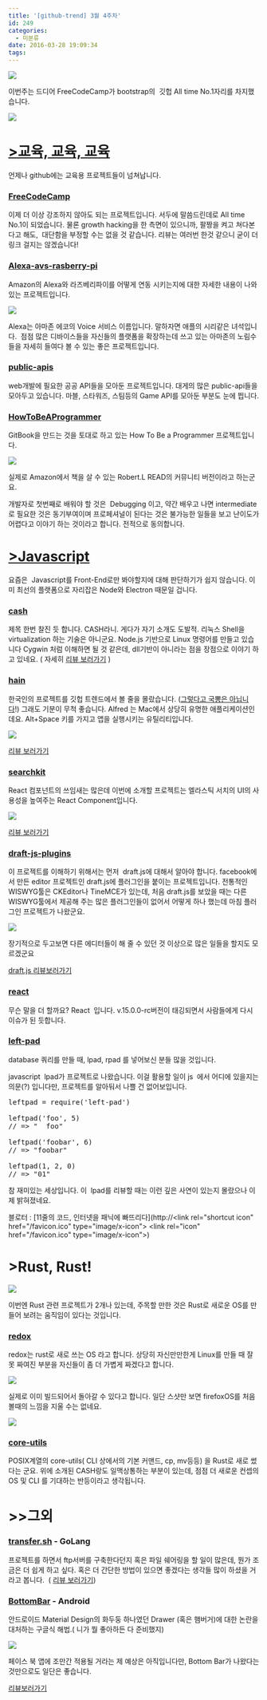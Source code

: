 ```yaml
---
title: '[github-trend] 3월 4주차'
id: 249
categories:
  - 미분류
date: 2016-03-28 19:09:34
tags:
---
```


![](https://i.imgur.com/aXFFsw9.png)

이번주는 드디어 FreeCodeCamp가 bootstrap의  깃헙 All time No.1자리를 차지했습니다.

![](https://i.imgur.com/CrF8in6.png)

# <span style="text-decoration: underline;">&gt;교육, 교육, 교육</span>

언제나 github에는 교육용 프로젝트들이 넘쳐납니다.

### [FreeCodeCamp](https://github.com/FreeCodeCamp/FreeCodeCamp)

이제 더 이상 강조하지 않아도 되는 프로젝트입니다. 서두에 말씀드린데로 All time No.1이 되었습니다. 물론 growth hacking을 한 측면이 있으니까, 팔짱을 켜고 쳐다본다고 해도,  대단함을 부정할 수는 없을 것 같습니다. 리뷰는 여러번 한것 같으니 굳이 더 링크 걸지는 않겠습니다!

### [Alexa-avs-rasberry-pi](https://github.com/amzn/alexa-avs-raspberry-pi)

Amazon의 Alexa와 라즈베리파이를 어떻게 연동 시키는지에 대한 자세한 내용이 나와 있는 프로젝트입니다.

![](https://github.com/amzn/alexa-avs-raspberry-pi/raw/master/assets/rpi-5.jpg)

Alexa는 아마존 에코의 Voice 서비스 이름입니다. 말하자면 애플의 시리같은 녀석입니다.  점점 많은 디바이스들을 자신들의 플랫폼을 확장하는데 쓰고 있는 아마존의 노림수들을 자세히 들여다 볼 수 있는 좋은 프로젝트입니다.

### [public-apis](https://github.com/toddmotto/public-apis)

web개발에 필요한 공공 API들을 모아둔 프로젝트입니다. 대게의 많은 public-api들을 모아두고 있습니다. 마블, 스타워즈, 스팀등의 Game API를 모아둔 부분도 눈에 띕니다.

### [HowToBeAProgrammer](https://github.com/braydie/HowToBeAProgrammer)

GitBook을 만드는 것을 토대로 하고 있는 How To Be a Programmer 프로젝트입니다.

![](http://ecx.images-amazon.com/images/I/51pzFMCpEIL._SX331_BO1,204,203,200_.jpg)

실제로 Amazon에서 책을 살 수 있는 Robert.L READ의 커뮤니티 버전이라고 하는군요.

개발자로 첫번째로 배워야 할 것은  Debugging 이고, 약간 배우고 나면 intermediate로 필요한 것은 동기부여이며 프로페셔널이 된다는 것은 불가능한 일들을 보고 난이도가 어렵다고 이야기 하는 것이라고 합니다. 전적으로 동의합니다.

# <span style="text-decoration: underline;">&gt;Javascript</span>

요즘은  Javascript를 Front-End로만 봐야할지에 대해 판단하기가 쉽지 않습니다. 이미 최선의 플랫폼으로 자리잡은 Node와 Electron 때문일 겁니다.

### [cash](https://github.com/dthree/cash)

제목 한번 찰진 듯 합니다. CASH라니. 게다가 자기 소개도 도발적. 리눅스 Shell을 virtualization 하는 기술은 아니군요. Node.js 기반으로 Linux 명령어를 만들고 있습니다 Cygwin 처럼 이해하면 될 것 같은데, dll기반이 아니라는 점을 장점으로 이야기 하고 있네요. ( 자세히 [리뷰 보러가기](https://techstory.shma.so/cash-cross-platform-linux-without-the-suck-525d7d2b27eb#.k3m8zb75i) )

### [hain](https://github.com/appetizermonster/hain)

한국인의 프로젝트를 깃헙 트렌드에서 볼 줄을 몰랐습니다. (<span style="text-decoration: underline;">그렇다고 국뽕은 아닙니다</span>!) 그래도 기분이 무척 좋습니다. Alfred 는 Mac에서 상당히 유명한 애플리케이션인데요. Alt+Space 키를 가지고 앱을 실행시키는 유틸리티입니다.

![](https://github.com/appetizermonster/hain/raw/master/docs/demo.gif)

[리뷰 보러가기](https://techstory.shma.so/hain-8c43aa810b1e#.jvf1gdxkb)

### [searchkit](https://github.com/searchkit/searchkit)

React 컴포넌트의 쓰임새는 많은데 이번에 소개할 프로젝트는 엘라스틱 서치의 UI의 사용성을 높여주는 React Component입니다.

![](https://github.com/searchkit/searchkit/raw/develop/docs/assets/codepreview.png)

[리뷰 보러가기](https://techstory.shma.so/searchkit-980dd2963ad4#.lwygwynmi)

### [draft-js-plugins](https://github.com/draft-js-plugins/draft-js-plugins)

이 프로젝트를 이해하기 위해서는 먼저  draft.js에 대해서 알아야 합니다. facebook에서 만든 editor 프로젝트인 draft.js에 플러그인을 붙이는 프로젝트입니다. 전통적인WISWYG툴은 CKEditor나 TineMCE가 있는데, 처음 draft.js를 보았을 때는 다른 WISWYG툴에서 제공해 주는 많은 플러그인들이 없어서 어떻게 하나 했는데 마침 플러그인 프로젝트가 나왔군요.

![](https://camo.githubusercontent.com/316649854e04df2c78430274fbbf191358c6d15c/68747470733a2f2f646c2e64726f70626f7875736572636f6e74656e742e636f6d2f752f34303733352f64726166742d6a732d706c7567696e732e737667)

장기적으로 두고보면 다른 에디터들이 해 줄 수 있던 것 이상으로 많은 일들을 할지도 모르겠군요

[draft.js 리뷰보러가기](https://techstory.shma.so/github-trend-draft-js-e84a955a470)

### [react](https://github.com/facebook/react)

무슨 말을 더 할까요? React  입니다. v.15.0.0-rc버전이 태깅되면서 사람들에게 다시 이슈가 된 듯합니다.

### [left-pad](https://github.com/azer/left-pad)

database 쿼리를 만들 때, lpad, rpad 를 넣어보신 분들 많을 것입니다.

javascript  lpad가 프로젝트로 나왔습니다. 이걸 활용할 일이 js  에서 어디에 있을지는 의문(?) 입니다만, 프로젝트를 알아둬서 나쁠 건 없어보입니다.

<pre>leftpad <span class="pl-k">=</span> <span class="pl-c1">require</span>(<span class="pl-s"><span class="pl-pds">'</span>left-pad<span class="pl-pds">'</span></span>)

<span class="pl-en">leftpad</span>(<span class="pl-s"><span class="pl-pds">'</span>foo<span class="pl-pds">'</span></span>, <span class="pl-c1">5</span>)
<span class="pl-c">// =&gt; "  foo"</span>

<span class="pl-en">leftpad</span>(<span class="pl-s"><span class="pl-pds">'</span>foobar<span class="pl-pds">'</span></span>, <span class="pl-c1">6</span>)
<span class="pl-c">// =&gt; "foobar"</span>

<span class="pl-en">leftpad</span>(<span class="pl-c1">1</span>, <span class="pl-c1">2</span>, <span class="pl-c1">0</span>)
<span class="pl-c">// =&gt; "01"</span></pre>

참 재미있는 세상입니다. 이  lpad를 리뷰할 때는 이런 깊은 사연이 있는지 몰랐으나 이제 밝혀졌네요.

블로터 : [11줄의 코드, 인터넷을 패닉에 빠뜨리다](http://&lt;link rel=&quot;shortcut icon&quot; href=&quot;/favicon.ico&quot; type=&quot;image/x-icon&quot;&gt; &lt;link rel=&quot;icon&quot; href=&quot;/favicon.ico&quot; type=&quot;image/x-icon&quot;&gt;)

# &gt;Rust, Rust!

![](https://www.rust-lang.org/logos/rust-logo-blk.svg)

이번엔 Rust 관련 프로젝트가 2개나 있는데, 주목할 만한 것은 Rust로 새로운 OS를 만들어 보려는 움직임이 있다는 것입니다.

### [redox](https://github.com/redox-os/redox)

redox는 rust로 새로 쓰는 OS 라고 합니다. 상당히 자신만만한게 Linux를 만들 때 잘못 짜여진 부분을 자신들이 좀 더 가볍게 짜겠다고 합니다.

![](https://github.com/redox-os/redox/raw/master/img/logo.png)

실제로 이미 빌드되어서 돌아갈 수 있다고 합니다. 일단 스샷만 보면 firefoxOS를 처음볼때의 느낌을 지울 수는 없네요.

![](https://raw.githubusercontent.com/redox-os/redox/master/img/screenshots/File_manager.png)

### [core-utils](https://github.com/uutils/coreutils)

POSIX계열의 core-utils( CLI 상에서의 기본 커맨드, cp, mv등등) 을 Rust로 새로 썼다는 군요. 위에 소개된 CASH랑도 일맥상통하는 부분이 있는데, 점점 더 새로운 컨셉의 OS 및 CLI 를 기대하는 반등이라고 생각됩니다.

# &gt;&gt;그외

### [transfer.sh](https://github.com/dutchcoders/transfer.sh) - GoLang

프로젝트를 하면서 ftp서버를 구축한다던지 혹은 파일 쉐어링을 할 일이 많은데, 뭔가 조금은 더 쉽게 하고 싶다. 혹은 더 간단한 방법이 있으면 좋겠다는 생각들 많이 하셨을 거라고 봅니다.  ( [리뷰 보러가기](https://techstory.shma.so/transfer-sh-51b5e6cce40f#.4l2wm4ul4))

### [BottomBar](https://github.com/roughike/BottomBar) - Android

안드로이드 Material Design의 화두둥 하나였던 Drawer (혹은 햄버거)에 대한 논란을 대처하는 구글식 해법.( 니가 뭘 좋아하든 다 준비했지)

![](https://raw.githubusercontent.com/roughike/BottomBar/master/demo2-badge.gif)

페이스 북 앱에 조만간 적용될 거라는 제 예상은 아직입니다만, Bottom Bar가 나왔다는 것만으로도 일단은 좋습니다.

[리뷰보러가기](https://techstory.shma.so/bottombar-9e6fd77c12b4)

&nbsp;

&nbsp;

&nbsp;